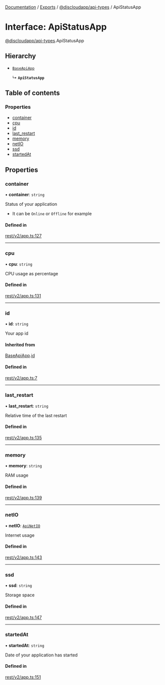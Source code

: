 [Documentation](../README.md) / [Exports](../modules.md) / [@discloudapp/api-types](../modules/discloudapp_api_types.md) / ApiStatusApp

# Interface: ApiStatusApp

[@discloudapp/api-types](../modules/discloudapp_api_types.md).ApiStatusApp

## Hierarchy

- [`BaseApiApp`](discloudapp_api_types.BaseApiApp.md)

  ↳ **`ApiStatusApp`**

## Table of contents

### Properties

- [container](discloudapp_api_types.ApiStatusApp.md#container)
- [cpu](discloudapp_api_types.ApiStatusApp.md#cpu)
- [id](discloudapp_api_types.ApiStatusApp.md#id)
- [last\_restart](discloudapp_api_types.ApiStatusApp.md#last_restart)
- [memory](discloudapp_api_types.ApiStatusApp.md#memory)
- [netIO](discloudapp_api_types.ApiStatusApp.md#netio)
- [ssd](discloudapp_api_types.ApiStatusApp.md#ssd)
- [startedAt](discloudapp_api_types.ApiStatusApp.md#startedat)

## Properties

### container

• **container**: `string`

Status of your application
- It can be `Online` or `Offline` for example

#### Defined in

[rest/v2/app.ts:127](https://github.com/discloud/discloud.app/blob/62751fe/packages/api-types/rest/v2/app.ts#L127)

___

### cpu

• **cpu**: `string`

CPU usage as percentage

#### Defined in

[rest/v2/app.ts:131](https://github.com/discloud/discloud.app/blob/62751fe/packages/api-types/rest/v2/app.ts#L131)

___

### id

• **id**: `string`

Your app id

#### Inherited from

[BaseApiApp](discloudapp_api_types.BaseApiApp.md).[id](discloudapp_api_types.BaseApiApp.md#id)

#### Defined in

[rest/v2/app.ts:7](https://github.com/discloud/discloud.app/blob/62751fe/packages/api-types/rest/v2/app.ts#L7)

___

### last\_restart

• **last\_restart**: `string`

Relative time of the last restart

#### Defined in

[rest/v2/app.ts:135](https://github.com/discloud/discloud.app/blob/62751fe/packages/api-types/rest/v2/app.ts#L135)

___

### memory

• **memory**: `string`

RAM usage

#### Defined in

[rest/v2/app.ts:139](https://github.com/discloud/discloud.app/blob/62751fe/packages/api-types/rest/v2/app.ts#L139)

___

### netIO

• **netIO**: [`ApiNetIO`](discloudapp_api_types.ApiNetIO.md)

Internet usage

#### Defined in

[rest/v2/app.ts:143](https://github.com/discloud/discloud.app/blob/62751fe/packages/api-types/rest/v2/app.ts#L143)

___

### ssd

• **ssd**: `string`

Storage space

#### Defined in

[rest/v2/app.ts:147](https://github.com/discloud/discloud.app/blob/62751fe/packages/api-types/rest/v2/app.ts#L147)

___

### startedAt

• **startedAt**: `string`

Date of your application has started

#### Defined in

[rest/v2/app.ts:151](https://github.com/discloud/discloud.app/blob/62751fe/packages/api-types/rest/v2/app.ts#L151)
